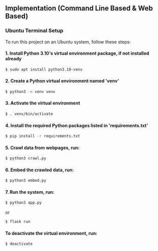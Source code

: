 ## Implementation (Command Line Based & Web Based)

### Ubuntu Terminal Setup
To run this project on an Ubuntu system, follow these steps:

#### 1. Install Python 3.10's virtual environment package, if not installed already
```bash
$ sudo apt install python3.10-venv
```
#### 2. Create a Python virtual environment named 'venv'
```bash
$ python3 -m venv venv
```
#### 3. Activate the virtual environment
```bash
$ . venv/bin/activate
```
#### 4. Install the required Python packages listed in 'requirements.txt'
```bash
$ pip install -r requirements.txt
```
#### 5. Crawl data from webpages, run:
```bash
$ python3 crawl.py
```
#### 6. Embed the crawled data, run:
```bash
$ python3 embed.py
```
#### 7. Run the system, run:
```bash
$ python3 app.py
```
or

```bash
$ flask run
```
#### To deactivate the virtual environment, run:
```bash
$ deactivate
```
